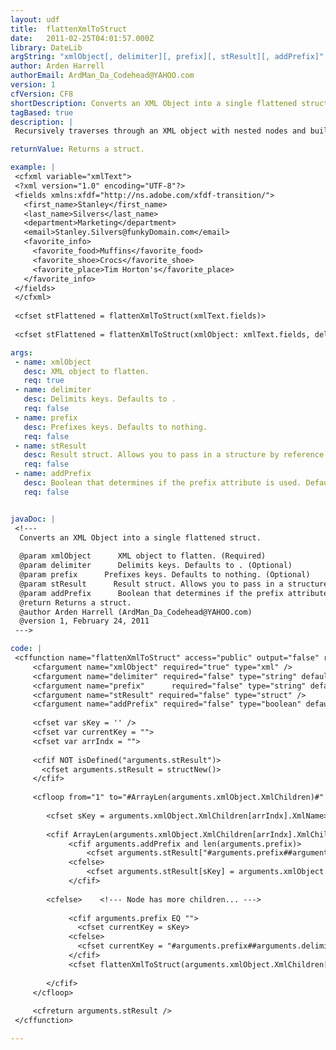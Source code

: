 ```yaml
---
layout: udf
title:  flattenXmlToStruct
date:   2011-02-25T04:01:57.000Z
library: DateLib
argString: "xmlObject[, delimiter][, prefix][, stResult][, addPrefix]"
author: Arden Harrell
authorEmail: ArdMan_Da_Codehead@YAHOO.com
version: 1
cfVersion: CF8
shortDescription: Converts an XML Object into a single flattened struct.
tagBased: true
description: |
 Recursively traverses through an XML object with nested nodes and builds a flattened structure object with a concatenated-key from the nested nodes.  This is useful for capturing data values from a PDF Form submitted in an XML format.  (http://ardenharrell.blogspot.com/2011/02/coldfusion-flatten-xml-object-to-struct.html)

returnValue: Returns a struct.

example: |
 <cfxml variable="xmlText">
 <?xml version="1.0" encoding="UTF-8"?>
 <fields xmlns:xfdf="http://ns.adobe.com/xfdf-transition/">
   <first_name>Stanley</first_name>
   <last_name>Silvers</last_name>
   <department>Marketing</department>
   <email>Stanley.Silvers@funkyDomain.com</email>
   <favorite_info>
     <favorite_food>Muffins</favorite_food>
     <favorite_shoe>Crocs</favorite_shoe>
     <favorite_place>Tim Horton's</favorite_place>
   </favorite_info>
 </fields>
 </cfxml>
 
 <cfset stFlattened = flattenXmlToStruct(xmlText.fields)>
 
 <cfset stFlattened = flattenXmlToStruct(xmlObject: xmlText.fields, delimiter: "@")>

args:
 - name: xmlObject
   desc: XML object to flatten.
   req: true
 - name: delimiter
   desc: Delimits keys. Defaults to .
   req: false
 - name: prefix
   desc: Prefixes keys. Defaults to nothing.
   req: false
 - name: stResult
   desc: Result struct. Allows you to pass in a structure by reference.
   req: false
 - name: addPrefix
   desc: Boolean that determines if the prefix attribute is used. Defaults to tru.
   req: false


javaDoc: |
 <!---
  Converts an XML Object into a single flattened struct.
  
  @param xmlObject      XML object to flatten. (Required)
  @param delimiter      Delimits keys. Defaults to . (Optional)
  @param prefix      Prefixes keys. Defaults to nothing. (Optional)
  @param stResult      Result struct. Allows you to pass in a structure by reference. (Optional)
  @param addPrefix      Boolean that determines if the prefix attribute is used. Defaults to tru. (Optional)
  @return Returns a struct. 
  @author Arden Harrell (ArdMan_Da_Codehead@YAHOO.com) 
  @version 1, February 24, 2011 
 --->

code: |
 <cffunction name="flattenXmlToStruct" access="public" output="false" returntype="struct">
     <cfargument name="xmlObject" required="true" type="xml" />
     <cfargument name="delimiter" required="false" type="string" default="." />
     <cfargument name="prefix"      required="false" type="string" default="" />
     <cfargument name="stResult" required="false" type="struct" />
     <cfargument name="addPrefix" required="false" type="boolean" default="true" />
     
     <cfset var sKey = '' />
     <cfset var currentKey = "">
     <cfset var arrIndx = "">
     
     <cfif NOT isDefined("arguments.stResult")>
       <cfset arguments.stResult = structNew()>
     </cfif>
     
     <cfloop from="1" to="#ArrayLen(arguments.xmlObject.XmlChildren)#" index="arrIndx">
        
        <cfset sKey = arguments.xmlObject.XmlChildren[arrIndx].XmlName>
        
        <cfif ArrayLen(arguments.xmlObject.XmlChildren[arrIndx].XmlChildren) EQ 0>
             <cfif arguments.addPrefix and len(arguments.prefix)>
                 <cfset arguments.stResult["#arguments.prefix##arguments.delimiter##sKey#"] = arguments.xmlObject.XmlChildren[arrIndx].XmlText />
             <cfelse>
                 <cfset arguments.stResult[sKey] = arguments.xmlObject.XmlChildren[arrIndx].XmlText />
             </cfif>
          
        <cfelse>    <!--- Node has more children... --->
 
             <cfif arguments.prefix EQ "">
               <cfset currentKey = sKey>
             <cfelse>
               <cfset currentKey = "#arguments.prefix##arguments.delimiter##sKey#">
             </cfif>
             <cfset flattenXmlToStruct(arguments.xmlObject.XmlChildren[arrIndx], arguments.delimiter, currentKey, arguments.stResult) />    
        
        </cfif>
     </cfloop>
     
     <cfreturn arguments.stResult />
 </cffunction>

---
```


